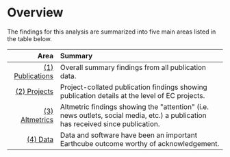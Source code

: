 # Overview

The findings for this analysis are summarized into five main areas listed in the table below.

| Area | Summary |
|-----:|:--------|
|  [(1) Publications](/findings/publications)  | Overall summary findings from all publication data. |
|  [(2) Projects](/findings/projects)     | Project-collated publication findings showing publication details at the level of EC projects. |
|  [(3) Altmetrics](/findings/altmetrics)    | Altmetric findings showing the "attention" (i.e. news outlets, social media, etc.) a publication has received since publication.      |
|  [(4) Data](/findings/data)          | Data and software have been an important Earthcube outcome worthy of acknowledgement. |
<!--
|  [Journals](/findings/journal)      | Journal-related findings.       | -->